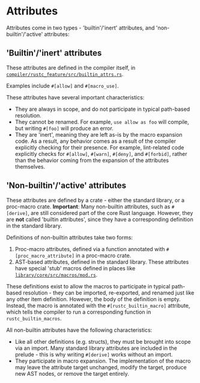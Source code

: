 # Attributes

Attributes come in two types - 'builtin'/'inert' attributes, and 'non-builtin'/'active' attributes:

## 'Builtin'/'inert' attributes

These attributes are defined in the compiler itself, in
[`compiler/rustc_feature/src/builtin_attrs.rs`][builtin_attrs].

Examples include `#[allow]` and `#[macro_use]`.

[builtin_attrs]: https://doc.rust-lang.org/nightly/nightly-rustc/rustc_feature/builtin_attrs/index.html

These attributes have several important characteristics:
* They are always in scope, and do not participate in typical path-based resolution.
* They cannot be renamed. For example, `use allow as foo` will compile, but writing `#[foo]` will
  produce an error.
* They are 'inert', meaning they are left as-is by the macro expansion code.
  As a result, any behavior comes as a result of the compiler explicitly checking for their presence.
  For example, lint-related code explicitly checks for `#[allow]`, `#[warn]`, `#[deny]`, and
  `#[forbid]`, rather than the behavior coming from the expansion of the attributes themselves.

## 'Non-builtin'/'active' attributes

These attributes are defined by a crate - either the standard library, or a proc-macro crate.
**Important**: Many non-builtin attributes, such as `#[derive]`, are still considered part of the
core Rust language. However, they are **not** called 'builtin attributes', since they have a
corresponding definition in the standard library.

Definitions of non-builtin attributes take two forms:

1. Proc-macro attributes, defined via a function annotated with `#[proc_macro_attribute]` in a
   proc-macro crate.
2. AST-based attributes, defined in the standard library. These attributes have special 'stub'
   macros defined in places like [`library/core/src/macros/mod.rs`][core_macros].

[core_macros]:  https://github.com/rust-lang/rust/blob/master/library/core/src/macros/mod.rs

These definitions exist to allow the macros to participate in typical path-based resolution - they
can be imported, re-exported, and renamed just like any other item definition. However, the body of
the definition is empty. Instead, the macro is annotated with the `#[rustc_builtin_macro]`
attribute, which tells the compiler to run a corresponding function in `rustc_builtin_macros`.

All non-builtin attributes have the following characteristics:
* Like all other definitions (e.g. structs), they must be brought into scope via an import.
  Many standard library attributes are included in the prelude - this is why writing `#[derive]`
  works without an import.
* They participate in macro expansion. The implementation of the macro may leave the attribute
  target unchanged, modify the target, produce new AST nodes, or remove the target entirely.

